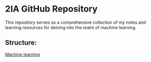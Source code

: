
# 2IA GitHub Repository

This repository serves as a comprehensive collection of my notes and learning resources for delving into the realm of machine learning.

## Structure:

[Machine learning](https://github.com/JamorMoussa/2IA/tree/main/machine-learning)

